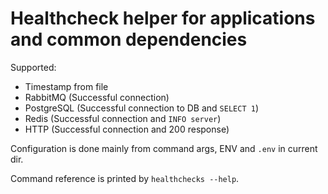 # Healthcheck helper for applications and common dependencies

Supported:
- Timestamp from file
- RabbitMQ (Successful connection)
- PostgreSQL (Successful connection to DB and `SELECT 1`)
- Redis (Successful connection and `INFO server`)
- HTTP (Successful connection and 200 response)

Configuration is done mainly from command args, ENV and `.env` in current dir.

Command reference is printed by `healthchecks --help`.
